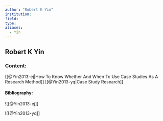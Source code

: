 ```yaml
---
author: "Robert K Yin"
institution:
field:
type:
aliases:
  - Yin
---
```


## Robert K Yin

### Content:
[[@Yin2013-ej|How To Know Whether And When To Use Case Studies As A Research Method]]
[[@Yin2013-yq|Case Study Research]]

#### Bibliography:

![[@Yin2013-ej]]

![[@Yin2013-yq]]